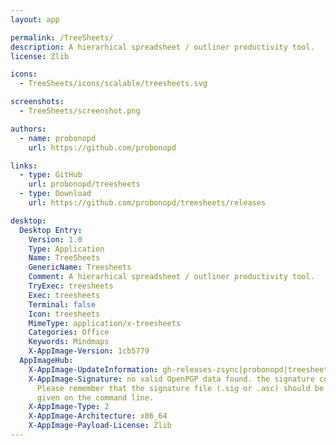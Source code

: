 ```yaml
---
layout: app

permalink: /TreeSheets/
description: A hierarhical spreadsheet / outliner productivity tool.
license: Zlib

icons:
  - TreeSheets/icons/scalable/treesheets.svg

screenshots:
  - TreeSheets/screenshot.png

authors:
  - name: probonopd
    url: https://github.com/probonopd

links:
  - type: GitHub
    url: probonopd/treesheets
  - type: Download
    url: https://github.com/probonopd/treesheets/releases

desktop:
  Desktop Entry:
    Version: 1.0
    Type: Application
    Name: TreeSheets
    GenericName: Treesheets
    Comment: A hierarhical spreadsheet / outliner productivity tool.
    TryExec: treesheets
    Exec: treesheets
    Terminal: false
    Icon: treesheets
    MimeType: application/x-treesheets
    Categories: Office
    Keywords: Mindmaps
    X-AppImage-Version: 1cb5779
  AppImageHub:
    X-AppImage-UpdateInformation: gh-releases-zsync|probonopd|treesheets|continuous|TreeSheets*-x86_64.AppImage.zsync
    X-AppImage-Signature: no valid OpenPGP data found. the signature could not be verified.
      Please remember that the signature file (.sig or .asc) should be the first file
      given on the command line.
    X-AppImage-Type: 2
    X-AppImage-Architecture: x86_64
    X-AppImage-Payload-License: Zlib
---
```

